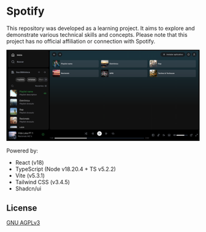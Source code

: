 # Spotify

This repository was developed as a learning project. It aims to explore and demonstrate various technical skills and concepts. Please note that this project has no official affiliation or connection with Spotify.

![Print](./docs/layout-print-2024-07-23.png)


Powered by:
- React (v18)
- TypeScript (Node v18.20.4 + TS v5.2.2)
- Vite (v5.3.1)
- Tailwind CSS (v3.4.5)
- Shadcn/ui

## License

[GNU AGPLv3](https://choosealicense.com/licenses/agpl-3.0/)